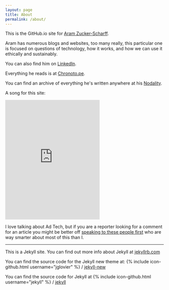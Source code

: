 ```yaml
---
layout: page
title: About
permalink: /about/
---
```


This is the GitHub.io site for [Aram Zucker-Scharff][aram].

Aram has numerous blogs and websites, too many really, this particular one is focused on questions of technology, how it works, and how we can use it ethically and sustainably.

You can also find him on [LinkedIn][linkedin].

Everything he reads is at [Chronoto.pe][chronoto].

You can find an archive of everything he's written anywhere at his [Nodality][nodality].

A song for this site:
<iframe src="https://open.spotify.com/embed/track/6JH9yWhgbm0y9iAJhCslNc" width="300" height="380" frameborder="0" allowtransparency="true" allow="encrypted-media"></iframe>

I love talking about Ad Tech, but if you are a reporter looking for a comment for an article you might be better off [speaking to these people first](https://docs.google.com/document/d/1jc0OMAI-fy9Ki2YpXv4yTE2gS7uXgI39ozBkBD0QSnI/edit?usp=sharing) who are way smarter about most of this than I.

---

This is a Jekyll site. You can find out more info about Jekyll at [jekyllrb.com](http://jekyllrb.com/)

You can find the source code for the Jekyll new theme at:
{% include icon-github.html username="jglovier" %} /
[jekyll-new](https://github.com/jglovier/jekyll-new)

You can find the source code for Jekyll at
{% include icon-github.html username="jekyll" %} /
[jekyll](https://github.com/jekyll/jekyll)

[aram]: http://bit.ly/aram
[nodality]: http://aramzs.me
[linkedin]: http://bit.ly/aramzs
[chronoto]: http://chronoto.pe
